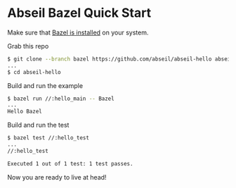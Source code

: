 # Abseil Bazel Quick Start #

Make sure that [Bazel is installed](https://docs.bazel.build/versions/master/install.html)
on your system.

Grab this repo

```bash
$ git clone --branch bazel https://github.com/abseil/abseil-hello abseil-hello
...
$ cd abseil-hello
```

Build and run the example

```bash
$ bazel run //:hello_main -- Bazel
...
Hello Bazel
```

Build and run the test

```bash
$ bazel test //:hello_test
...
//:hello_test                                                            PASSED in 0.1s

Executed 1 out of 1 test: 1 test passes.
```

Now you are ready to live at head!


